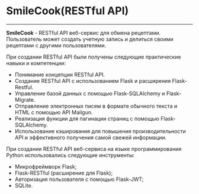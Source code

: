 # SmileCook(RESTful API)
---

__SmileCook__  - RESTful API веб-сервис для обмена рецептами. Пользователь может
создать учетную запись и делиться своими рецептами с другими пользователями.

При создании RESTful API были получены следующие практические навыки и компетенции:
- Понимание концепции RESTful API.
- Создание RESTful API с использованием Flask и расширения Flask-Restful.
- Управление базой данных с помощью Flask-SQLAlchemy и Flask-Migrate.
- Отправление электронных писем в формате обычного текста и HTML с помощью API Mailgun.
- Реализация функции для пагинации страниц с помощью Flask-SQLAlchemy.
- Использование кэширования для повышения производительности API и эффективного получения самой свежей информации.

При создании RESTful API веб-сервиса на языке программирования Python использовались следующие инструменты:
- Микрофреймворк Flask;
- Flask-RESTful (расширение для Flask);
- Авторизация пользователя с помощью Flask-JWT;
- SQLite.